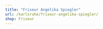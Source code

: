 ```yaml
---
title: "Friseur Angelika Spiegler"
url: /karlsruhe/friseur-angelika-spiegler/
shop: Friseur
---
```

